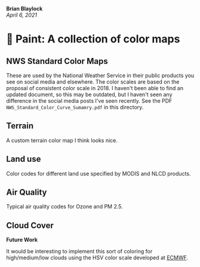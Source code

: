 **Brian Blaylock**  
*April 6, 2021* 

# 🎨 Paint: A collection of color maps

## NWS Standard Color Maps
These are used by the National Weather Service in their public products you see on social media and elsewhere. The color scales are based on the proposal of consistent color scale in 2018. I haven't been able to find an updated document, so this may be outdated, but I haven't seen any difference in the social media posts I've seen recently. See the PDF `NWS_Standard_Color_Curve_Sumamry.pdf` in this directory.

## Terrain
A custom terrain color map I think looks nice.

## Land use
Color codes for different land use specified by MODIS and NLCD products.

## Air Quality
Typical air quality codes for Ozone and PM 2.5.

## Cloud Cover

**Future Work**

It would be interesting to implement this sort of coloring for high/medium/low clouds using the HSV color scale developed at [ECMWF](https://apps.ecmwf.int/webapps/opencharts/products/medium-clouds).